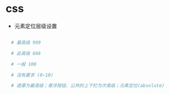 # css

-   元素定位层级设置

```bash

  # 最高级 999

  # 此高级 666

  # 一般 100

  # 没有要求 (0~10)

  # 遮罩为最高级；悬浮按钮、公共的上下栏为次高级；元素定位(absolute)

```

